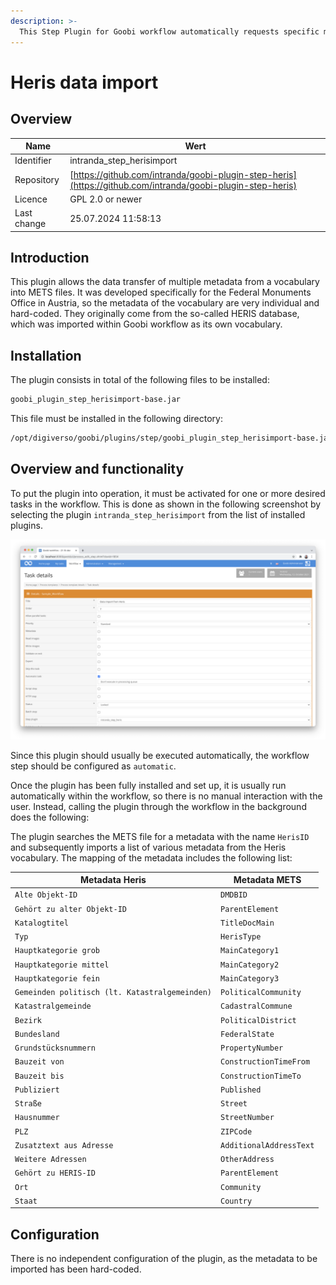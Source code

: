 ```yaml
---
description: >-
  This Step Plugin for Goobi workflow automatically requests specific monument information from an internal Vocabulary data source to map these fields into the METS file. It was developed for the Federal Office for the Protection of Monuments in Austria.
---
```


# Heris data import

## Overview

Name                     | Wert
-------------------------|-----------
Identifier               | intranda_step_herisimport
Repository               | [https://github.com/intranda/goobi-plugin-step-heris](https://github.com/intranda/goobi-plugin-step-heris)
Licence              | GPL 2.0 or newer 
Last change    | 25.07.2024 11:58:13


## Introduction
This plugin allows the data transfer of multiple metadata from a vocabulary into METS files. It was developed specifically for the Federal Monuments Office in Austria, so the metadata of the vocabulary are very individual and hard-coded. They originally come from the so-called HERIS database, which was imported within Goobi workflow as its own vocabulary.


## Installation
The plugin consists in total of the following files to be installed:

```bash
goobi_plugin_step_herisimport-base.jar
```

This file must be installed in the following directory:

```bash
/opt/digiverso/goobi/plugins/step/goobi_plugin_step_herisimport-base.jar
```


## Overview and functionality
To put the plugin into operation, it must be activated for one or more desired tasks in the workflow. This is done as shown in the following screenshot by selecting the plugin `intranda_step_herisimport` from the list of installed plugins.

![Assigning the plugin to a specific task](images/goobi-plugin-step-heris_screen1_en.png)

Since this plugin should usually be executed automatically, the workflow step should be configured as `automatic`.

Once the plugin has been fully installed and set up, it is usually run automatically within the workflow, so there is no manual interaction with the user. Instead, calling the plugin through the workflow in the background does the following: 

The plugin searches the METS file for a metadata with the name `HerisID` and subsequently imports a list of various metadata from the Heris vocabulary. The mapping of the metadata includes the following list:

Metadata Heris                                 | Metadata METS
-----------------------------------------------|------------------------
`Alte Objekt-ID`                               | `DMDBID`
`Gehört zu alter Objekt-ID`                    | `ParentElement`
`Katalogtitel`                                 | `TitleDocMain`
`Typ`                                          | `HerisType`
`Hauptkategorie grob`                          | `MainCategory1`
`Hauptkategorie mittel`                        | `MainCategory2`
`Hauptkategorie fein`                          | `MainCategory3`
`Gemeinden politisch (lt. Katastralgemeinden)` | `PoliticalCommunity`
`Katastralgemeinde`                            | `CadastralCommune`
`Bezirk`                                       | `PoliticalDistrict`
`Bundesland`                                   | `FederalState`
`Grundstücksnummern`                           | `PropertyNumber`
`Bauzeit von`                                  | `ConstructionTimeFrom`
`Bauzeit bis`                                  | `ConstructionTimeTo`
`Publiziert`                                   | `Published`
`Straße`                                       | `Street`
`Hausnummer`                                   | `StreetNumber`
`PLZ`                                          | `ZIPCode`
`Zusatztext aus Adresse`                       | `AdditionalAddressText`
`Weitere Adressen`                             | `OtherAddress`
`Gehört zu HERIS-ID`                           | `ParentElement`
`Ort`                                          | `Community`
`Staat`                                        | `Country`


## Configuration
There is no independent configuration of the plugin, as the metadata to be imported has been hard-coded.